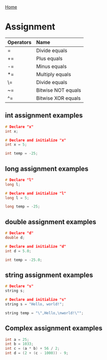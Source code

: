 [Home](https://github.com/puckowski/concert7)
    
# Assignment

| Operators | Name              |
|:----------|:------------------|
|\=         |Divide equals      |
|+=         |Plus equals        |
|-=         |Minus equals       |
|\*=        |Multiply equals    |
|\\=        |Divide equals      |
|~=         |Bitwise NOT equals |
|^=         |Bitwise XOR equals |

## int assignment examples

```cpp
# Declare "x"
int x;

# Declare and initialize "x"
int x = 5;

int temp = -25;
```

## long assignment examples

```cpp
# Declare "l"
long l;

# Declare and initialize "l"
long l = 5;

long temp = -25;
```

## double assignment examples

```cpp
# Declare "d"
double d;

# Declare and initialize "d"
int d = 5.0;

int temp = -25.0;
```

## string assignment examples

```cpp
# Declare "s"
string s;

# Declare and initialize "s"
string s = "Hello, world!";

string temp = "\",Hello,\nworld!\"";
```

## Complex assignment examples

```cpp
int a = 25;
int b = 1033;
int c = (a * b) + 56 / 2;
int d = (2 + (c - 1000)) - 9;
```
